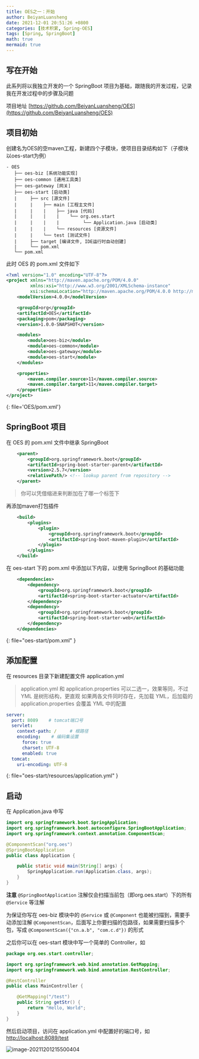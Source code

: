 ```yaml
---
title: OES之一：开始
author: BeiyanLuansheng
date: 2021-12-01 20:51:26 +0800
categories: [技术积累, Spring-OES]
tags: [Spring, SpringBoot]
math: true
mermaid: true
---
```


## 写在开始

此系列将以我独立开发的一个 SpringBoot 项目为基础，跟随我的开发过程，记录我在开发过程中的步骤及问题

项目地址 [https://github.com/BeiyanLuansheng/OES](https://github.com/BeiyanLuansheng/OES)


## 项目初始

创建名为OES的空maven工程，新建四个子模块，使项目目录结构如下（子模块以oes-start为例）

```
- OES
   ├── oes-biz [系统功能实现]
   ├── oes-common [通用工具类]
   ├── oes-gateway [网关]
   ├── oes-start [启动类]
   |     ├── src [源文件]
   |     |    ├── main [工程主文件]
   |     |    |    ├── java [代码]
   |     |    |    |    └── org.oes.start
   |     |    |    |         └── Application.java [启动类]
   |     |    |    └── resources [资源文件]
   |     |    └── test [测试文件]
   |     ├── target [编译文件, IDE运行时自动创建]
   |     └── pom.xml
   └── pom.xml
```

此时 OES 的 pom.xml 文件如下

```xml
<?xml version="1.0" encoding="UTF-8"?>
<project xmlns="http://maven.apache.org/POM/4.0.0"
         xmlns:xsi="http://www.w3.org/2001/XMLSchema-instance"
         xsi:schemaLocation="http://maven.apache.org/POM/4.0.0 http://maven.apache.org/xsd/maven-4.0.0.xsd">
    <modelVersion>4.0.0</modelVersion>

    <groupId>org</groupId>
    <artifactId>OES</artifactId>
    <packaging>pom</packaging>
    <version>1.0.0-SNAPSHOT</version>

    <modules>
        <module>oes-biz</module>
        <module>oes-common</module>
        <module>oes-gateway</module>
        <module>oes-start</module>
    </modules>

    <properties>
        <maven.compiler.source>11</maven.compiler.source>
        <maven.compiler.target>11</maven.compiler.target>
    </properties>
</project>
```
{: file='OES/pom.xml'}

## SpringBoot 项目

在 OES 的 pom.xml 文件中继承 SpringBoot

```xml
    <parent>
        <groupId>org.springframework.boot</groupId>
        <artifactId>spring-boot-starter-parent</artifactId>
        <version>2.5.7</version>
        <relativePath/> <!-- lookup parent from repository -->
    </parent>
```

> 你可以凭借缩进来判断加在了哪一个标签下

再添加maven打包插件

```xml
    <build>
        <plugins>
            <plugin>
                <groupId>org.springframework.boot</groupId>
                <artifactId>spring-boot-maven-plugin</artifactId>
            </plugin>
        </plugins>
    </build>
```

在 oes-start 下的 pom.xml 中添加以下内容，以使用 SpringBoot 的基础功能

```xml
    <dependencies>
        <dependency>
            <groupId>org.springframework.boot</groupId>
            <artifactId>spring-boot-starter-actuator</artifactId>
        </dependency>
        <dependency>
            <groupId>org.springframework.boot</groupId>
            <artifactId>spring-boot-starter-web</artifactId>
        </dependency>
    </dependencies>
```
{: file="oes-start/pom.xml" }

## 添加配置

在 resources 目录下新建配置文件 application.yml

> application.yml 和 application.properties 可以二选一，效果等同，不过 YML 是树形结构，更直观
> 如果两各文件同时存在，先加载 YML，后加载的 application.properties 会覆盖 YML 中的配置

```yml
server:
  port: 8089    # tomcat端口号
  servlet:
    context-path: /     # 根路径
    encoding:    # 编码集设置
      force: true
      charset: UTF-8
      enabled: true
  tomcat:
    uri-encoding: UTF-8
```
{: file="oes-start/resources/application.yml" }

## 启动

在 Application.java 中写

```java
import org.springframework.boot.SpringApplication;
import org.springframework.boot.autoconfigure.SpringBootApplication;
import org.springframework.context.annotation.ComponentScan;

@ComponentScan("org.oes")
@SpringBootApplication
public class Application {

    public static void main(String[] args) {
        SpringApplication.run(Application.class, args);
    }
}
```

**注意** `@SpringBootApplication` 注解仅会扫描当前包（即org.oes.start）下的所有 `@Service` 等注解

为保证你写在 oes-biz 模块中的 `@Service` 或 `@Component` 也能被扫描到，需要手动添加注解 `@ComponentScan`，后面写上你要扫描的包路径，如果需要扫描多个包，写成 `@ComponentScan({"cn.a.b", "com.c.d"})` 的形式

之后你可以在 oes-start 模块中写一个简单的 Controller，如

```java
package org.oes.start.controller;

import org.springframework.web.bind.annotation.GetMapping;
import org.springframework.web.bind.annotation.RestController;

@RestController
public class MainController {

    @GetMapping("/test")
    public String getStr() {
        return "Hello, World";
    }
}
```

然后启动项目，访问在 application.yml 中配置好的端口号，如 [http://localhost:8089/test](http://localhost:8089/test)

![image-20211201215500404](/oes/image-20211201215500404.png)